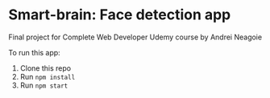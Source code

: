# Smart-brain: Face detection app
Final project for Complete Web Developer Udemy course by Andrei Neagoie


To run this app:


1. Clone this repo
2. Run `npm install`
3. Run `npm start`
